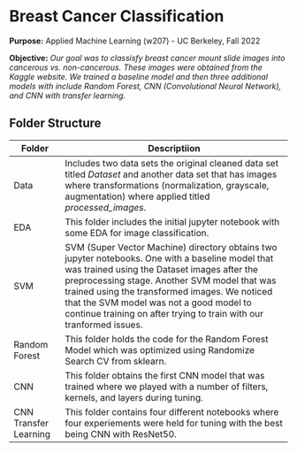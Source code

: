 # Breast Cancer Classification 
  
**Purpose:**
  Applied Machine Learning (w207) - UC Berkeley, Fall 2022

**Objective:** 
  <i> 
  Our goal was to classisfy breast cancer mount slide images into cancerous vs. non-cancerous. These images were obtained from the Kaggle website. We trained a baseline model and then three additional models with include Random Forest, CNN (Convolutional Neural Network), and CNN with transfer learning. 
  </i>
  
  ## Folder Structure
  | Folder | Descriptiion|
  |--------|-------------|
  | Data | Includes two data sets the original cleaned data set titled <i>Dataset</i> and another data set that has images where transformations (normalization, grayscale, augmentation) where applied titled <i>processed_images</i>.|
  | EDA | This folder includes the initial jupyter notebook with some EDA for image classification.|
  | SVM | SVM (Super Vector Machine) directory obtains two jupyter notebooks. One with a baseline model that was trained using the Dataset images after the preprocessing stage. Another SVM model that was trained using the transformed images. We noticed that the SVM model was not a good model to continue training on after trying to train with our tranformed issues.|
  | Random Forest | This folder holds the code for the Random Forest Model which was optimized using Randomize Search CV from sklearn.|
  | CNN |This folder obtains the first CNN model that was trained where we played with a number of filters, kernels, and layers during tuning. |
   | CNN Transfer Learning | This folder contains four different notebooks where four experiements were held for tuning with the best being CNN with ResNet50. |
